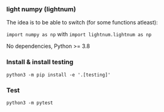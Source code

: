 ### light numpy (lightnum)

The idea is to be able to switch (for some functions atleast):

`import numpy as np` with `import lightnum.lightnum as np`

No dependencies, Python >= 3.8

### Install & install testing
```
python3 -m pip install -e '.[testing]'
```
### Test
```
python3 -m pytest
```

